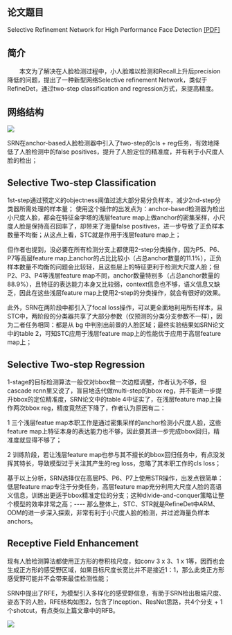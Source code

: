 ## 论文题目
Selective Refinement Network for High Performance Face Detection [[PDF]](https://arxiv.org/pdf/1809.02693.pdf)


## 简介

&emsp;&emsp;本文为了解决在人脸检测过程中，小人脸难以检测和Recall上升后precision降低的问题，提出了一种新型网络Selective refinement Network，类似于RefineDet，通过two-step classification and regression方式，来提高精度。

## 网络结构

![](https://pic3.zhimg.com/80/v2-92a7200c43ea2f98bbdbf84b489b534e_hd.jpg)

SRN在anchor-based人脸检测器中引入了two-step的cls + reg任务，有效地降低了人脸检测中的false positives，提升了人脸定位的精准度，并有利于小尺度人脸的检出；

## Selective Two-step Classification

1st-step通过预定义的objectness阈值过滤大部分易分负样本，减少2nd-step分类器所需处理的样本量； 使用这个操作的出发点为：anchor-based检测器为检出小尺度人脸，都会在特征金字塔的浅层feature map上做anchor的密集采样，小尺度人脸是保持高召回率了，却带来了海量false positives，进一步导致了正负样本数量不均衡；从这点上看，STC就是作用于浅层feature map上；

但作者也提到，没必要在所有检测分支上都使用2-step分类操作，因为P5、P6、P7等高层feature map上anchor的占比比较小（占总anchor数量的11.1%），正负样本数量不均衡的问题会比较轻，且这些层上的特征更利于检测大尺度人脸；但P2、P3、P4等浅层feature map不同，anchor数量特别多（占总anchor数量的88.9%），且特征的表达能力本身又比较弱，context信息也不够，语义信息又缺乏，因此在这些浅层feature map上使用2-step的分类操作，就会有很好的效果。

此外，SRN在两阶段中都引入了focal loss操作，可以更全面地利用所有样本，且STC中，两阶段的分类器共享了大部分参数（仅预测的分类分支参数不一样），因为二者任务相同：都是从 bg 中判别出前景的人脸区域；最终实验结果如SRN论文中的table 2，可知STC应用于浅层feature map上的性能优于应用于高层feature map上；

## Selective Two-step Regression

1-stage的目标检测算法一般仅对bbox做一次边框调整，作者认为不够，但cascade rcnn里又说了，盲目地迭代做multi-step的bbox reg，并不能进一步提升bbox的定位精准度，SRN论文中的table 4中证实了，在浅层feature map上操作两次bbox reg，精度竟然还下降了，作者认为原因有二：

1 三个浅层featue map本职工作是通过密集采样的anchor检测小尺度人脸，这些feature map上特征本身的表达能力也不够，因此要其进一步完成bbox回归，精准度就显得不够了；

2 训练阶段，若让浅层feature map也参与其不擅长的bbox回归任务中，有点没发挥其特长，导致模型过于关注其产生的reg loss，忽略了其本职工作的cls loss；

基于以上分析，SRN选择仅在高层P5、P6、P7上使用STR操作，出发点很简单：低层feature map专注于分类任务，高层feature map充分利用大尺度人脸的高语义信息，训练出更适于bbox精准定位的分支；这种divide-and-conquer策略让整个模型的效率非常之高；---- 那么整体上，STC、STR就是RefineDet中ARM、ODM的进一步深入探索，非常有利于小尺度人脸的检测，并过滤海量负样本anchors。

## Receptive Field Enhancement

现有人脸检测算法都使用正方形的卷积核尺度，如conv 3 x 3、1 x 1等，因而也会生成正方形的感受野区域，如果目标尺度长宽比并不是接近1：1，那么此类正方形感受野可能并不会带来最佳检测性能；

SRN中提出了RFE，为模型引入多样化的感受野信息，有助于SRN检出极端尺度、姿态下的人脸，RFE结构如图2，包含了Inception、ResNet思路，共4个分支 + 1个shotcut，有点类似上篇文章中的RFB。

![](https://pic1.zhimg.com/80/v2-e0dad9d2ec6f0c9847226d10faf85710_hd.jpg)


